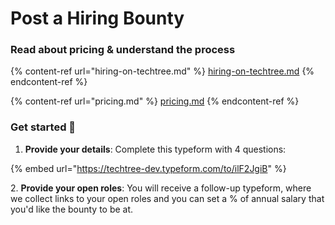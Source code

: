 # Post a Hiring Bounty

### Read about pricing & understand the process

{% content-ref url="hiring-on-techtree.md" %}
[hiring-on-techtree.md](hiring-on-techtree.md)
{% endcontent-ref %}

{% content-ref url="pricing.md" %}
[pricing.md](pricing.md)
{% endcontent-ref %}

### Get started 🚀

1. **Provide your details**: Complete this typeform with 4 questions:

{% embed url="https://techtree-dev.typeform.com/to/ilF2JgiB" %}

2\. **Provide your open roles**: You will receive a follow-up typeform, where we collect links to your open roles and you can set a % of annual salary that you'd like the bounty to be at.
